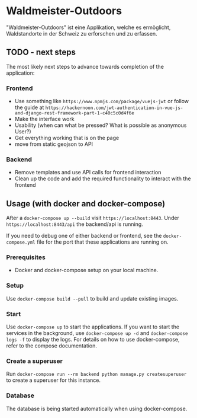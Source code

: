# Waldmeister-Outdoors

"Waldmeister-Outdoors" ist eine Applikation, welche es ermöglicht, 
Waldstandorte in der Schweiz zu erforschen und zu erfassen.

## TODO - next steps

The most likely next steps to advance towards completion of the application:

### Frontend

* Use something like `https://www.npmjs.com/package/vuejs-jwt`
  or follow the guide at `https://hackernoon.com/jwt-authentication-in-vue-js-and-django-rest-framework-part-1-c40c5c0d4f6e`
* Make the interface work
* Usability (when can what be pressed? What is possible as anonymous User?)
* Get everything working that is on the page
* move from static geojson to API

### Backend

* Remove templates and use API calls for frontend interaction
* Clean up the code and add the required functionality to interact
  with the frontend

## Usage (with docker and docker-compose)

After a `docker-compose up --build` visit `https://localhost:8443`.
Under `https://localhost:8443/api` the backend/api is running.

If you need to debug one of either backend or frontend, see
the `docker-compose.yml` file for the port that these applications
are running on.

### Prerequisites

* Docker and docker-compose setup on your local machine.


### Setup

Use `docker-compose build --pull` to build and update existing images. 

### Start

Use `docker-compose up` to start the applications. If you want to start
the services in the background, use `docker-compose up -d` and 
`docker-compose logs -f` to display the logs. For details on how to use 
docker-compose, refer to the compose documentation.

### Create a superuser

Run `docker-compose run --rm backend python manage.py createsuperuser`
to create a superuser for this instance.

### Database

The database is being started automatically when using docker-compose.
